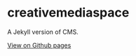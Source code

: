 # creativemediaspace

A Jekyll version of CMS. 

[View on Github pages](https://kccnma.github.io/creativemediaspace-jekyll/)